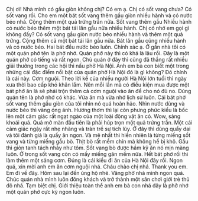Chị ơi! Nhà mình có gầu giòn không chị? Có em ạ. Chị có sốt vang chưa? Có sốt vang rồi. Cho em một bát sốt vang thêm gầu giòn nhiều hành và có nước béo nhá. Cộng thêm một quả trứng trần nữa. Sốt vang thêm gầu Nhiều hành có nước béo thêm một bát tái lăn gầu nữa nhiều hành. Chị có nhớ em gọi gì không đấy? Có sốt vang gầu giòn nước béo nhiều hành và thêm một quả trứng. Cộng thêm cả một bát tái lăn gầu nữa. Bát lăn gầu cũng nhiều hành và có nước béo. Hai bát đều nước béo luôn. Chính xác ạ. Ở gần nhà tôi có một quán phở tên là phở nhớ. Quán phở này thì có khá là lâu rồi. Đây là một quán phở có tiếng và rất ngon. Chủ quán ở đây thì cũng đã thắng rất nhiều giải thưởng trong các hội thi nấu phở Hà Nội. Anh em bà con biết một trong những cái đặc điểm nổi bật của quán phở Hà Nội đó là gì không? Đó chính là cái này. Cơm nguội. Theo lời kể của nhiều người Hà Nội lớn tuổi thì ngày xưa thời bao cấp khó khăn lắm. Nên mỗi lần mà có điều kiện mua được một bát phở ăn là sẽ phải trộn thêm cả cơm nguội vào ăn để cho nó đủ no. Đúng quán tên là phở nhớ có khác. Vừa ăn mà vừa nhớ lịch sử luôn. Cái bát phở sốt vang thêm gầu giòn của tôi nhìn nó quá hoàn hảo. Nhìn nước dùng và nước béo thì vàng óng ánh. Hương thơm thì lại còn phưng phức kiểu là bốc lên một cảm giác rất ngạt ngào của một loài động vật ăn cỏ. Wow, sảng khoái quá. Quả mở màn đầu tiên là phải húp trọn một quả trứng trần. Một cái cảm giác ngậy rất nhẹ nhàng và tràn trề sự tích lũy. Ở đây thì dùng quẩy dai và tôi đánh giá là quẩy ăn ngon. Và mê nhất thì hiển nhiên là từng miếng sốt vang và từng miếng gầu bò. Thịt bò rất mềm chín mà không hề bị khô. Gầu thì giòn tanh tách nhảy như tôm. Sốt vang bò được hầm kỹ ăn nó mịn màng luôn. Ở trong sốt vang còn có mấy miếng gân mềm nữa. Hết bát phở rồi thì làm thêm một sảng cơm. Đúng là cái kiểu đi ăn của Hà Nội đây rồi. Ngon quá, xin mời anh em ăn cơm nguội nhá. Cháu chào chị nhá. Thank you em. Em đi về đây. Hôm sau lại đến ủng hộ nhé. Vâng phở nhà mình ngon quá. Chúc quán nhà mình luôn đông khách và trở thành một sân chơi giới trẻ thủ đô nhá. Tạm biệt chị. Giới thiệu toàn thể anh em bà con nhá đây là phở nhớ một quán phở cực kỳ ngon luôn.